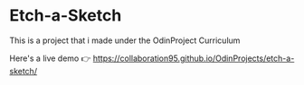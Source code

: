 # Etch-a-Sketch

This is a project that i made under the OdinProject Curriculum

Here's a live demo 👉 https://collaboration95.github.io/OdinProjects/etch-a-sketch/


